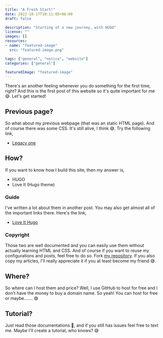 ```yaml
---
title: "A Fresh Start!"
date: 2022-10-17T10:11:05+06:00
draft: false

description: "Starting of a new journey, with HUGO"
license: ""
images: []
resources:
- name: "featured-image"
  src: "featured-image.png"

tags: ["general", "notice", "website"]
categories: ["general"]

featuredImage: "featured-image"
---
```


There's an another feeling whenever you do something for the first time, right? And this is the first post of this website so it's quite important for me 😅.
Let's get started!
<!--more-->
## Previous page?
So what about my previous webpage (that was an static HTML page). And of course there was some CSS. It's still alive, I think 😅. Try the following link,
- [Legacy one](https://sharafatkarim.github.io/legacy-site/)

## How?
If you want to know how I build this site, then my answer is,
- HUGO
- Love It (Hugo theme)

### Guide
I've written a lot about them in another post. You may also get almost all of the important links there. Here's the link,
- [Love It Hugo](https://sharafatkarim.github.io/love-it-hugo/)

### Copyright
Those two are well documented and you can easily use them without actually learning HTML and CSS. And of course if you want to reuse my configurations and posts, feel free to do so. Fork [my repository](https://github.com/SharafatKarim/SharafatKarim.github.io). If you also copy my articles, I'll really appreciate it if you at least become my friend 😅.

## Where?
So where can I host them and price? Well, I use GitHub to host for free and I don't have the money to buy a domain name. So yeah! You can host for free or maybe....... 😅

## Tutorial?
Just read those documentations 🧐, and if you still has issues feel free to text me. Maybe I'll create a tutorial, who knows? 😅
